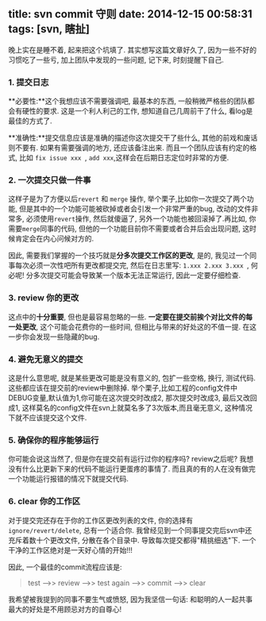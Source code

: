 title: svn commit 守则
date: 2014-12-15 00:58:31
tags: [svn, 瞎扯]
---

晚上实在是睡不着, 起来把这个坑填了. 其实想写这篇文章好久了, 因为一些不好的习惯吃了一些亏, 加上团队中发现的一些问题, 记下来, 时刻提醒下自己.

<!-- more -->

### 1. 提交日志

**必要性:**这个我想应该不需要强调吧, 最基本的东西, 一般稍微严格些的团队都会有硬性的要求. 这是一个利人利己的工作, 想知道自己几周前干了什么, 看log是最佳的方式了. 

**准确性:**提交信息应该是准确的描述你这次提交干了些什么, 其他的前戏和废话则不要有. 如果有需要强调的地方, 还应该备注出来. 而且一个团队应该有约定的格式, 比如 ``fix issue xxx ``, ``add xxx``,这样会在后期日志定位时非常的方便.


### 2. 一次提交只做一件事

这样子是为了方便以后``revert`` 和 ``merge`` 操作, 举个栗子,比如你一次提交了两个功能, 但是其中的一个功能可能被砍掉或者会引发一个非常严重的bug, 改动的文件非常多, 必须使用``revert``操作, 然后就傻逼了, 另外一个功能也被回滚掉了.再比如, 你需要``merge``同事的代码, 但他的一个功能目前你不需要或者合并后会出现问题, 这时候肯定会在内心问候对方的. 

因此, 需要我们掌握的一个技巧就是**分多次提交工作区的更改**, 是的, 我见过一个同事每次必须一次性吧所有更改都提交完, 然后在日志里写: ``1.xxx 2.xxx 3.xxx ``, 何必呢! 分多次提交可能会导致某一个版本无法正常运行, 因此一定要仔细检查.

### 3. review 你的更改

这点中的**十分重要**, 但也是最容易忽略的一些. **一定要在提交前挨个对比文件的每一处更改**, 这个可能会花费你的一些时间, 但相比与带来的好处这的不值一提. 在这一步你会发现一些隐藏的bug.

### 4. 避免无意义的提交

这是什么意思呢, 就是某些更改可能是没有意义的, 包扩一些空格, 换行, 测试代码. 这些都应该在提交前的review中删除掉. 举个栗子,比如工程的config文件中DEBUG变量,默认值为1,你可能在这次提交时改成2, 那次提交时改成3, 最后又改回成1, 这样莫名的config文件在svn上就莫名多了3次版本,而且毫无意义, 这种情况下就不应该提交这个文件.

### 5. 确保你的程序能够运行

你可能会说这当然了, 但是你在提交前有运行过你的程序吗? review之后呢? 我想没有什么比更新下来的代码不能运行更蛋疼的事情了. 而且真的有的人在没有做完一个功能运行报错的情况下就提交代码.

### 6. clear 你的工作区
对于提交完还存在于你的工作区更改列表的文件, 你的选择有``ignore/revert/delete``, 总有一个适合你. 我曾经见到一个同事提交完后svn中还充斥着数十个更改文件, 分散在各个目录中. 导致每次提交都得"精挑细选"下. 一个干净的工作区绝对是一天好心情的开始!!!


因此, 一个最佳的commit流程应该是:

> test -->> review -->> test again -->> commit -->> clear



我希望被我提到的同事不要生气或愤怒, 因为我坚信一句话: 和聪明的人一起共事最大的好处是不用顾忌对方的自尊心!








